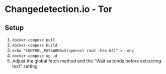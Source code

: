 # Changedetection.io - Tor

## Setup
1. `docker-compose pull`
2. `docker-compose build`
3. `echo "CONTROL_PASSWORD=$(openssl rand -hex 64)" > .env`
4. `docker-compose up -d`
5. Adjust the global fetch method and the "Wait seconds before extracting text" setting